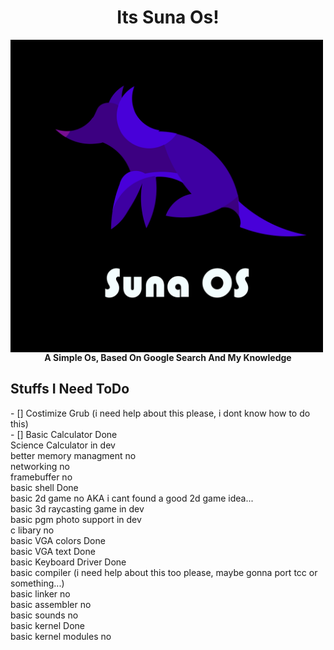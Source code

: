 <body>
<h1 align="center">Its Suna Os!</h1>
<img align="left" height="500" alt="GPL3 License" src="sunaos.png" />
<h4 align="center" >A Simple Os, Based On Google Search And My Knowledge</h4>
<h2 lign="center">Stuffs I Need ToDo</h2>
- [] Costimize Grub (i need help about this please, i dont know how to do this)<br>
- [] Basic Calculator Done<br>
Science Calculator in dev<br>
better memory managment no<br>
networking no<br>
framebuffer no<br>
basic shell Done<br>
basic 2d game no AKA i cant found a good 2d game idea... <br>
basic 3d raycasting game in dev<br>
basic pgm photo support in dev<br>
c libary no<br>
basic VGA colors Done <br>
basic VGA text Done<br>
basic Keyboard Driver Done<br>
basic compiler (i need help about this too please, maybe gonna port tcc or something...)<br>
basic linker no<br>
basic assembler no<br>
basic sounds no<br>
basic kernel Done<br>
basic kernel modules no<br>
                                                                                                                                                           
</body>
